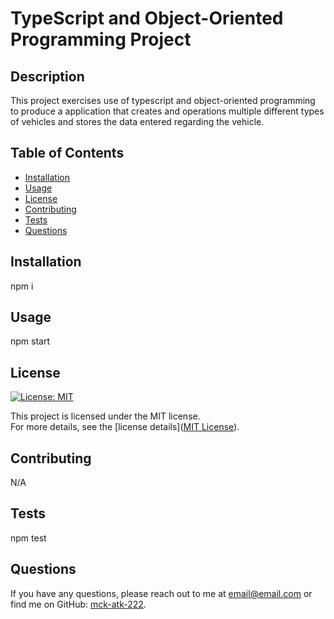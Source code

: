 # TypeScript and Object-Oriented Programming Project

## Description
This project exercises use of typescript and object-oriented programming to produce a application that creates and operations multiple different types of vehicles and stores the data entered regarding the vehicle.

## Table of Contents
- [Installation](#installation)
- [Usage](#usage)
- [License](#license)
- [Contributing](#contributing)
- [Tests](#tests)
- [Questions](#questions)

## Installation
npm i

## Usage
npm start

## License
[![License: MIT](https://img.shields.io/badge/License-MIT-blue.svg)](https://opensource.org/licenses/MIT)

This project is licensed under the MIT license.  
For more details, see the [license details]([MIT License](https://opensource.org/licenses/MIT)).

## Contributing
N/A

## Tests
npm test

## Questions
If you have any questions, please reach out to me at [email@email.com](mailto:email@email.com) or find me on GitHub: [mck-atk-222](https://github.com/mck-atk-222).
